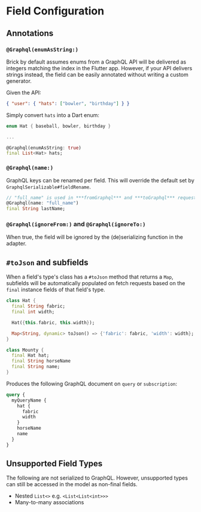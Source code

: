 # Field Configuration

## Annotations

### `@Graphql(enumAsString:)`

Brick by default assumes enums from a GraphQL API will be delivered as integers matching the index in the Flutter app. However, if your API delivers strings instead, the field can be easily annotated without writing a custom generator.

Given the API:

```json
{ "user": { "hats": ["bowler", "birthday"] } }
```

Simply convert `hats` into a Dart enum:

```dart
enum Hat { baseball, bowler, birthday }

...

@Graphql(enumAsString: true)
final List<Hat> hats;
```

### `@Graphql(name:)`

GraphQL keys can be renamed per field. This will override the default set by `GraphqlSerializable#fieldRename`.

```dart
// "full_name" is used in ***fromGraphql*** and ***toGraphql*** requests instead of "last_name"
@Graphql(name: "full_name")
final String lastName;
```

### `@Graphql(ignoreFrom:)` and `@Graphql(ignoreTo:)`

When true, the field will be ignored by the (de)serializing function in the adapter.

## `#toJson` and subfields

When a field's type's class has a `#toJson` method that returns a `Map`, subfields will be automatically populated on fetch requests based on the `final` instance fields of that field's type.

```dart
class Hat {
  final String fabric;
  final int width;

  Hat({this.fabric, this.width});

  Map<String, dynamic> toJson() => {'fabric': fabric, 'width': width};
}

class Mounty {
  final Hat hat;
  final String horseName
  final String name;
}
```

Produces the following GraphQL document on `query` or `subscription`:

```graphql
query {
  myQueryName {
    hat {
      fabric
      width
    }
    horseName
    name
  }
}
```

## Unsupported Field Types

The following are not serialized to GraphQL. However, unsupported types can still be accessed in the model as non-final fields.

- Nested `List<>` e.g. `<List<List<int>>>`
- Many-to-many associations
